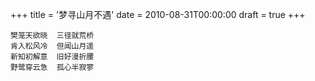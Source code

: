 +++
title = '梦寻山月不遇'
date = 2010-08-31T00:00:00
draft = true
+++

```text
樊笼天欲晓  三径就荒桥
肯入松风冷  但闻山月遥
新知初解意  旧好漫折腰
野鹭穿云急  孤心半寂寥
```
